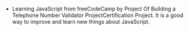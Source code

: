 - Learning JavaScript from freeCodeCamp by Project Of Building a Telephone Number Validator ProjectCertification Project. It is a good way to improve and learn new things about JavaScript.
